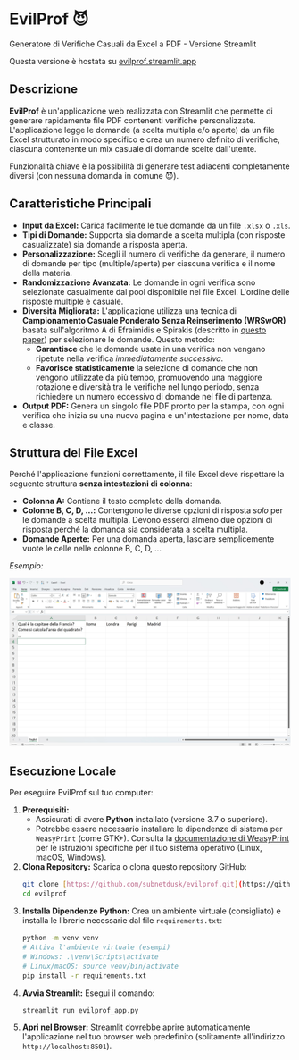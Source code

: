 # EvilProf 😈

Generatore di Verifiche Casuali da Excel a PDF - Versione Streamlit

Questa versione è hostata su [evilprof.streamlit.app](https://evilprof.streamlit.app/)

## Descrizione

**EvilProf** è un'applicazione web realizzata con Streamlit che permette di generare rapidamente file PDF contenenti verifiche personalizzate. L'applicazione legge le domande (a scelta multipla e/o aperte) da un file Excel strutturato in modo specifico e crea un numero definito di verifiche, ciascuna contenente un mix casuale di domande scelte dall'utente.

Funzionalità chiave è la possibilità di generare test adiacenti completamente diversi (con nessuna domanda in comune 😈).

## Caratteristiche Principali

* **Input da Excel:** Carica facilmente le tue domande da un file `.xlsx` o `.xls`.
* **Tipi di Domande:** Supporta sia domande a scelta multipla (con risposte casualizzate) sia domande a risposta aperta.
* **Personalizzazione:** Scegli il numero di verifiche da generare, il numero di domande per tipo (multiple/aperte) per ciascuna verifica e il nome della materia.
* **Randomizzazione Avanzata:** Le domande in ogni verifica sono selezionate casualmente dal pool disponibile nel file Excel. L'ordine delle risposte multiple è casuale.
* **Diversità Migliorata:** L'applicazione utilizza una tecnica di **Campionamento Casuale Ponderato Senza Reinserimento (WRSwOR)** basata sull'algoritmo A di Efraimidis e Spirakis (descritto in [questo paper](https://ethz.ch/content/dam/ethz/special-interest/baug/ivt/ivt-dam/vpl/reports/1101-1200/ab1141.pdf)) per selezionare le domande. Questo metodo:
    * **Garantisce** che le domande usate in una verifica non vengano ripetute nella verifica *immediatamente successiva*.
    * **Favorisce statisticamente** la selezione di domande che non vengono utilizzate da più tempo, promuovendo una maggiore rotazione e diversità tra le verifiche nel lungo periodo, senza richiedere un numero eccessivo di domande nel file di partenza.
* **Output PDF:** Genera un singolo file PDF pronto per la stampa, con ogni verifica che inizia su una nuova pagina e un'intestazione per nome, data e classe.

## Struttura del File Excel

Perché l'applicazione funzioni correttamente, il file Excel deve rispettare la seguente struttura **senza intestazioni di colonna**:

* **Colonna A:** Contiene il testo completo della domanda.
* **Colonne B, C, D, ...:** Contengono le diverse opzioni di risposta *solo* per le domande a scelta multipla. Devono esserci almeno due opzioni di risposta perché la domanda sia considerata a scelta multipla.
* **Domande Aperte:** Per una domanda aperta, lasciare semplicemente vuote le celle nelle colonne B, C, D, ...

*Esempio:*

![Esempio struttura file Excel](excel_example.jpg)

## Esecuzione Locale

Per eseguire EvilProf sul tuo computer:

1.  **Prerequisiti:**
    * Assicurati di avere **Python** installato (versione 3.7 o superiore).
    * Potrebbe essere necessario installare le dipendenze di sistema per `WeasyPrint` (come GTK+). Consulta la [documentazione di WeasyPrint](https://doc.courtbouillon.org/weasyprint/stable/install.html) per le istruzioni specifiche per il tuo sistema operativo (Linux, macOS, Windows).
2.  **Clona Repository:** Scarica o clona questo repository GitHub:
    ```bash
    git clone [https://github.com/subnetdusk/evilprof.git](https://github.com/subnetdusk/evilprof.git)
    cd evilprof
    ```
3.  **Installa Dipendenze Python:** Crea un ambiente virtuale (consigliato) e installa le librerie necessarie dal file `requirements.txt`:
    ```bash
    python -m venv venv
    # Attiva l'ambiente virtuale (esempi)
    # Windows: .\venv\Scripts\activate
    # Linux/macOS: source venv/bin/activate
    pip install -r requirements.txt
    ```
4.  **Avvia Streamlit:** Esegui il comando:
    ```bash
    streamlit run evilprof_app.py
    ```
5.  **Apri nel Browser:** Streamlit dovrebbe aprire automaticamente l'applicazione nel tuo browser web predefinito (solitamente all'indirizzo `http://localhost:8501`).

